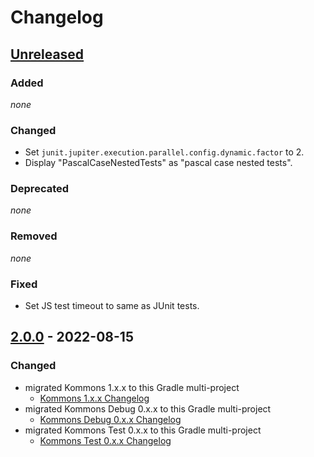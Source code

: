 # Changelog

## [Unreleased]

### Added

*none*

### Changed

- Set `junit.jupiter.execution.parallel.config.dynamic.factor` to 2.
- Display "PascalCaseNestedTests" as "pascal case nested tests".

### Deprecated

*none*

### Removed

*none*

### Fixed

- Set JS test timeout to same as JUnit tests.

## [2.0.0] - 2022-08-15

### Changed

- migrated Kommons 1.x.x to this Gradle multi-project
    - [Kommons 1.x.x Changelog](https://github.com/bkahlert/kommons/compare/v1.0.0...v1.6.0)
- migrated Kommons Debug 0.x.x to this Gradle multi-project
    - [Kommons Debug 0.x.x Changelog](https://github.com/bkahlert/kommons-debug/compare/v0.1.0...v0.14.0)
- migrated Kommons Test 0.x.x to this Gradle multi-project
    - [Kommons Test 0.x.x Changelog](https://github.com/bkahlert/kommons-test/compare/v0.1.0...v0.4.4)

[unreleased]: https://github.com/bkahlert/kommons-test/compare/v2.0.0...HEAD

[2.0.0]: https://github.com/bkahlert/kommons-test/compare/v1.0.0...v2.0.0
